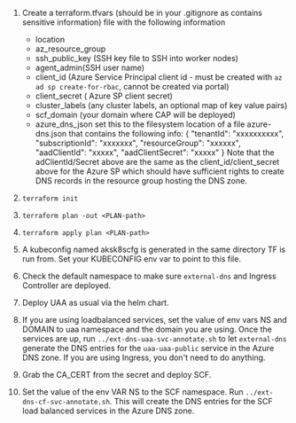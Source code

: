 1. Create a terraform.tfvars (should be in your .gitignore as contains sensitive information) file with the following information
    -  location
    -  az_resource_group 
    -  ssh_public_key (SSH key file to SSH into worker nodes)
    -  agent_admin(SSH user name)
    -  client_id (Azure Service Principal client id - must be created with `az ad sp create-for-rbac`, cannot be created via portal)  
    -  client_secret ( Azure SP client secret)
    - cluster_labels (any cluster labels, an optional map of key value pairs)
    - scf_domain (your domain where CAP will be deployed)
    - azure_dns_json set this to the filesystem location of  a file azure-dns.json that contains the following info:
    {
        "tenantId": "xxxxxxxxxx",
        "subscriptionId": "xxxxxxx",
        "resourceGroup": "xxxxxx",
        "aadClientId": "xxxxx",
        "aadClientSecret": "xxxxx"
    }
Note that the adClientId/Secret above are the same as the client_id/client_secret above for the Azure SP which should have sufficient rights to create DNS records in the resource group hosting the DNS zone.

2. `terraform init`

3. `terraform plan -out <PLAN-path>`

4. `terraform apply plan <PLAN-path>`

5. A kubeconfig named aksk8scfg is generated in the same directory TF is run from. Set your KUBECONFIG env var to point to this file.

6. Check the default namespace to make sure `external-dns` and Ingress Controller are deployed.

7. Deploy UAA as usual via the helm chart.

8. If you are using loadbalanced services, set the value of env vars NS and DOMAIN to uaa namespace and the domain you are using. Once the services are up, run `../ext-dns-uaa-svc-annotate.sh` to let `external-dns` generate the DNS entries for the `uaa-uaa-public` service in the Azure DNS zone. If you are using Ingress, you don't need to do anything. 

9. Grab the CA_CERT from the secret and deploy SCF. 

10. Set the value of the env VAR NS to the SCF namespace. Run `../ext-dns-cf-svc-annotate.sh`. This will create the DNS entries for the SCF load balanced services in the Azure DNS zone.
  